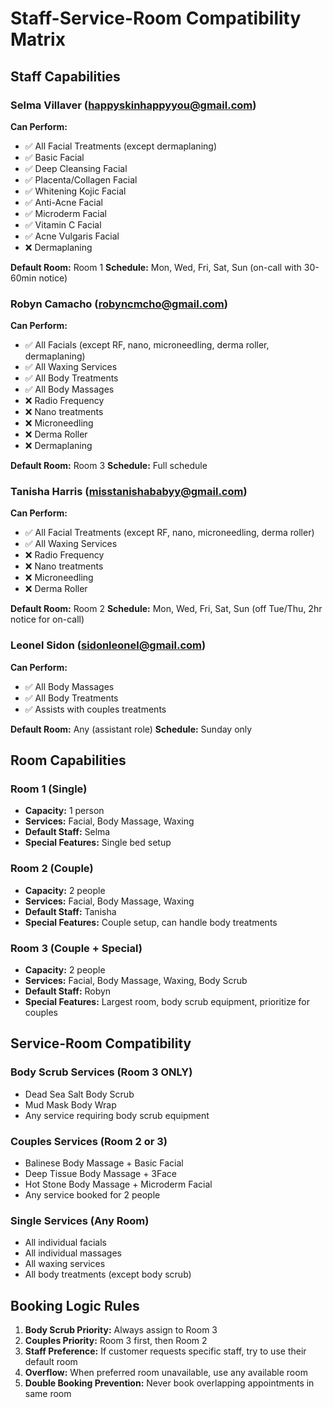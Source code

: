 # Staff-Service-Room Compatibility Matrix

## Staff Capabilities

### Selma Villaver (happyskinhappyyou@gmail.com)
**Can Perform:**
- ✅ All Facial Treatments (except dermaplaning)
- ✅ Basic Facial
- ✅ Deep Cleansing Facial
- ✅ Placenta/Collagen Facial
- ✅ Whitening Kojic Facial
- ✅ Anti-Acne Facial
- ✅ Microderm Facial
- ✅ Vitamin C Facial
- ✅ Acne Vulgaris Facial
- ❌ Dermaplaning

**Default Room:** Room 1
**Schedule:** Mon, Wed, Fri, Sat, Sun (on-call with 30-60min notice)

### Robyn Camacho (robyncmcho@gmail.com)
**Can Perform:**
- ✅ All Facials (except RF, nano, microneedling, derma roller, dermaplaning)
- ✅ All Waxing Services
- ✅ All Body Treatments
- ✅ All Body Massages
- ❌ Radio Frequency
- ❌ Nano treatments
- ❌ Microneedling
- ❌ Derma Roller
- ❌ Dermaplaning

**Default Room:** Room 3
**Schedule:** Full schedule

### Tanisha Harris (misstanishababyy@gmail.com)
**Can Perform:**
- ✅ All Facial Treatments (except RF, nano, microneedling, derma roller)
- ✅ All Waxing Services
- ❌ Radio Frequency
- ❌ Nano treatments
- ❌ Microneedling
- ❌ Derma Roller

**Default Room:** Room 2
**Schedule:** Mon, Wed, Fri, Sat, Sun (off Tue/Thu, 2hr notice for on-call)

### Leonel Sidon (sidonleonel@gmail.com)
**Can Perform:**
- ✅ All Body Massages
- ✅ All Body Treatments
- ✅ Assists with couples treatments

**Default Room:** Any (assistant role)
**Schedule:** Sunday only

## Room Capabilities

### Room 1 (Single)
- **Capacity:** 1 person
- **Services:** Facial, Body Massage, Waxing
- **Default Staff:** Selma
- **Special Features:** Single bed setup

### Room 2 (Couple)
- **Capacity:** 2 people
- **Services:** Facial, Body Massage, Waxing
- **Default Staff:** Tanisha
- **Special Features:** Couple setup, can handle body treatments

### Room 3 (Couple + Special)
- **Capacity:** 2 people
- **Services:** Facial, Body Massage, Waxing, Body Scrub
- **Default Staff:** Robyn
- **Special Features:** Largest room, body scrub equipment, prioritize for couples

## Service-Room Compatibility

### Body Scrub Services (Room 3 ONLY)
- Dead Sea Salt Body Scrub
- Mud Mask Body Wrap
- Any service requiring body scrub equipment

### Couples Services (Room 2 or 3)
- Balinese Body Massage + Basic Facial
- Deep Tissue Body Massage + 3Face
- Hot Stone Body Massage + Microderm Facial
- Any service booked for 2 people

### Single Services (Any Room)
- All individual facials
- All individual massages
- All waxing services
- All body treatments (except body scrub)

## Booking Logic Rules

1. **Body Scrub Priority:** Always assign to Room 3
2. **Couples Priority:** Room 3 first, then Room 2
3. **Staff Preference:** If customer requests specific staff, try to use their default room
4. **Overflow:** When preferred room unavailable, use any available room
5. **Double Booking Prevention:** Never book overlapping appointments in same room 